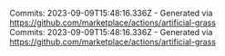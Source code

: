 Commits: 2023-09-09T15:48:16.336Z - Generated via https://github.com/marketplace/actions/artificial-grass
<br>
Commits: 2023-09-09T15:48:16.336Z - Generated via https://github.com/marketplace/actions/artificial-grass
<br>

